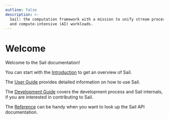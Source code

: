 ```yaml
---
outline: false
description: >-
  Sail: the computation framework with a mission to unify stream processing, batch processing,
  and compute-intensive (AI) workloads.
---
```


# Welcome

Welcome to the Sail documentation!

You can start with the [Introduction](/introduction/) to get an overview of Sail.

The [User Guide](/guide/) provides detailed information on how to use Sail.

The [Development Guide](/development/) covers the development process and Sail internals, if you are interested in contributing to Sail.

The [Reference](/reference/) can be handy when you want to look up the Sail API documentation.
